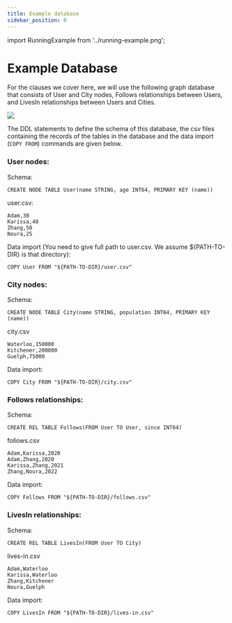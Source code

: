 ```yaml
---
title: Example database
sidebar_position: 0
---
```


import RunningExample from '../running-example.png';

# Example Database
For the clauses we cover here, we will use the following graph database that
consists of User and City nodes, Follows relationships between Users,
and LivesIn relationships between Users and Cities.

<div class="img-center">
<img src={RunningExample} style={{width: 800}} />
</div>

The DDL statements to define the schema of this database, the csv files containing
the records of the tables in the database and the data import (`COPY FROM`) commands
are given below.


### User nodes:
Schema:
```
CREATE NODE TABLE User(name STRING, age INT64, PRIMARY KEY (name))
```

user.csv:
```
Adam,30
Karissa,40
Zhang,50
Noura,25
```
Data import (You need to give full path to user.csv. We assume ${PATH-TO-DIR} is that directory):
```
COPY User FROM "${PATH-TO-DIR}/user.csv"
```

### City nodes:
Schema:
```
CREATE NODE TABLE City(name STRING, population INT64, PRIMARY KEY (name))
```
city.csv
```
Waterloo,150000
Kitchener,200000
Guelph,75000
```
Data import:
```
COPY City FROM "${PATH-TO-DIR}/city.csv"
```
### Follows relationships:
Schema:
```
CREATE REL TABLE Follows(FROM User TO User, since INT64)
```
follows.csv
```
Adam,Karissa,2020
Adam,Zhang,2020
Karissa,Zhang,2021
Zhang,Noura,2022
```
Data import:
```
COPY Follows FROM "${PATH-TO-DIR}/follows.csv"
```
### LivesIn relationships:
Schema:
```
CREATE REL TABLE LivesIn(FROM User TO City)
```
lives-in.csv
```
Adam,Waterloo
Karissa,Waterloo
Zhang,Kitchener
Noura,Guelph
```
Data import:
```
COPY LivesIn FROM "${PATH-TO-DIR}/lives-in.csv"
```
